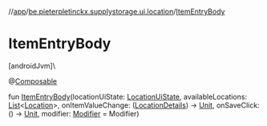 //[app](../../index.md)/[be.pieterpletinckx.supplystorage.ui.location](index.md)/[ItemEntryBody](-item-entry-body.md)

# ItemEntryBody

[androidJvm]\

@[Composable](https://developer.android.com/reference/kotlin/androidx/compose/runtime/Composable.html)

fun [ItemEntryBody](-item-entry-body.md)(locationUiState: [LocationUiState](-location-ui-state/index.md), availableLocations: [List](https://kotlinlang.org/api/latest/jvm/stdlib/kotlin.collections/-list/index.html)&lt;[Location](../be.pieterpletinckx.supplystorage.data.location/-location/index.md)&gt;, onItemValueChange: ([LocationDetails](-location-details/index.md)) -&gt; [Unit](https://kotlinlang.org/api/latest/jvm/stdlib/kotlin/-unit/index.html), onSaveClick: () -&gt; [Unit](https://kotlinlang.org/api/latest/jvm/stdlib/kotlin/-unit/index.html), modifier: [Modifier](https://developer.android.com/reference/kotlin/androidx/compose/ui/Modifier.html) = Modifier)
